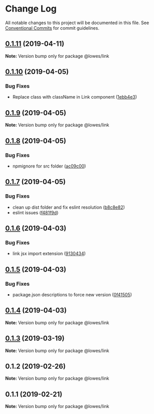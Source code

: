 # Change Log

All notable changes to this project will be documented in this file.
See [Conventional Commits](https://conventionalcommits.org) for commit guidelines.

## [0.1.11](http://vmlnxatlstash.lowes.com:42000/D-FRW/react-components/compare/@lowes/link@0.1.10...@lowes/link@0.1.11) (2019-04-11)

**Note:** Version bump only for package @lowes/link





## [0.1.10](http://vmlnxatlstash.lowes.com:42000/D-FRW/react-components/compare/@lowes/link@0.1.9...@lowes/link@0.1.10) (2019-04-05)


### Bug Fixes

* Replace class with className in Link component ([1ebb4e3](http://vmlnxatlstash.lowes.com:42000/D-FRW/react-components/commits/1ebb4e3))





## [0.1.9](http://vmlnxatlstash.lowes.com:42000/D-FRW/react-components/compare/@lowes/link@0.1.8...@lowes/link@0.1.9) (2019-04-05)

**Note:** Version bump only for package @lowes/link





## [0.1.8](http://vmlnxatlstash.lowes.com:42000/D-FRW/react-components/compare/@lowes/link@0.1.7...@lowes/link@0.1.8) (2019-04-05)


### Bug Fixes

* npmignore for src folder ([ac09c00](http://vmlnxatlstash.lowes.com:42000/D-FRW/react-components/commits/ac09c00))





## [0.1.7](http://vmlnxatlstash.lowes.com:42000/D-FRW/react-components/compare/@lowes/link@0.1.6...@lowes/link@0.1.7) (2019-04-05)


### Bug Fixes

* clean up dist folder and fix eslint resolution ([b8c8e82](http://vmlnxatlstash.lowes.com:42000/D-FRW/react-components/commits/b8c8e82))
* eslint issues ([f481f9d](http://vmlnxatlstash.lowes.com:42000/D-FRW/react-components/commits/f481f9d))





## [0.1.6](http://vmlnxatlstash.lowes.com:42000/D-FRW/react-components/compare/@lowes/link@0.1.5...@lowes/link@0.1.6) (2019-04-03)


### Bug Fixes

* link jsx import extension ([9130434](http://vmlnxatlstash.lowes.com:42000/D-FRW/react-components/commits/9130434))





## [0.1.5](http://vmlnxatlstash.lowes.com:42000/D-FRW/react-components/compare/@lowes/link@0.1.3...@lowes/link@0.1.5) (2019-04-03)


### Bug Fixes

* package.json descriptions to force new version ([0f41505](http://vmlnxatlstash.lowes.com:42000/D-FRW/react-components/commits/0f41505))





## [0.1.4](http://vmlnxatlstash.lowes.com:42000/D-FRW/react-components/compare/@lowes/link@0.1.3...@lowes/link@0.1.4) (2019-04-03)

**Note:** Version bump only for package @lowes/link





## [0.1.3](http://vmlnxatlstash.lowes.com:42000/D-FRW/react-components/compare/@lowes/link@0.1.2...@lowes/link@0.1.3) (2019-03-19)

**Note:** Version bump only for package @lowes/link





## 0.1.2 (2019-02-26)

**Note:** Version bump only for package @lowes/link





## 0.1.1 (2019-02-21)

**Note:** Version bump only for package @lowes/link
